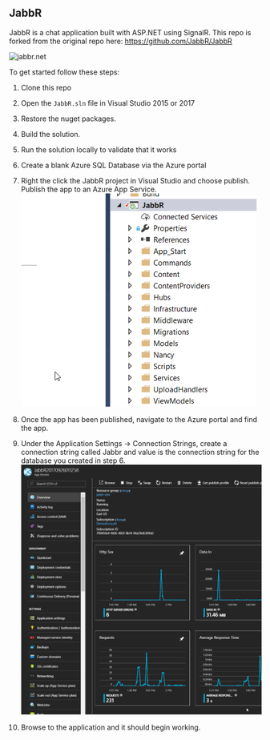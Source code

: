 ## JabbR
JabbR is a chat application built with ASP.NET using SignalR. This repo is forked from the original repo here: https://github.com/JabbR/JabbR

![jabbr.net](https://raw.githubusercontent.com/JabbR/JabbR/ea5a15e6bc8c0d5dba2a69053c340e8c4755459e/Content/images/screenshot.png)

To get started follow these steps:

1. Clone this repo

2. Open the `JabbR.sln` file in Visual Studio 2015 or 2017

3. Restore the nuget packages.

4. Build the solution.

5. Run the solution locally to validate that it works

6. Create a blank Azure SQL Database via the Azure portal

7. Right the click the JabbR project in Visual Studio and choose publish. Publish the app to an Azure App Service.
![Publish to Azure](/images/jabbr-publish.gif)

8. Once the app has been published, navigate to the Azure portal and find the app.

9. Under the Application Settings -> Connection Strings, create a connection string called Jabbr and value is the connection string for the database you created in step 6.
![Add database connection string](/images/application-setting.gif)

10. Browse to the application and it should begin working.


